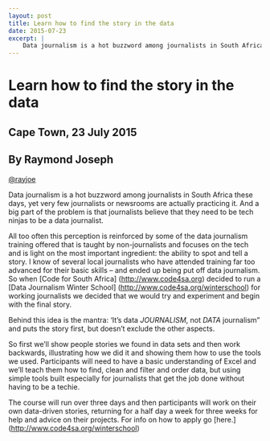 ```yaml
---
layout: post
title: Learn how to find the story in the data
date: 2015-07-23
excerpt: |
    Data journalism is a hot buzzword among journalists in South Africa these days, yet very few journalists or newsrooms are actually practicing it. 
---
```


# Learn how to find the story in the data

## Cape Town, 23 July 2015
## By Raymond Joseph
[@rayjoe](https://twitter.com/rayjoe)

Data journalism is a hot buzzword among journalists in South Africa these days, yet very few journalists or newsrooms are actually practicing it.
And a big part of the problem is that journalists believe that they need to be tech ninjas to be a data journalist.

All too often this perception is reinforced by some of the data journalism training offered that is taught by non-journalists and focuses on the tech and is light on the most important ingredient: the ability to spot and tell a story.
I know of several local journalists who have attended training far too advanced for their basic skills – and ended up being put off data journalism.
So when [Code for South Africa] (http://www.code4sa.org) decided to run a [Data Journalism Winter School] (http://www.code4sa.org/winterschool) for working journalists we decided that we would try and experiment and begin with the final story. 

Behind this idea is the mantra: ‘It’s data *JOURNALISM*, not *DATA* journalism” and puts the story first, but doesn’t exclude the other aspects.

So first we’ll show people stories we found in data sets and then work backwards, illustrating how we did it and showing them how to use the tools we used.
Participants will need to have a basic understanding of Excel and we’ll teach them how to find, clean and filter and order data, but using simple tools built especially for journalists that get the job done without having to be a techie.

The course will run over three days and then participants will work on their own data-driven stories, returning for a half day a week for three weeks for help and advice on their projects.
For info on how to apply go [here.] (http://www.code4sa.org/winterschool)

